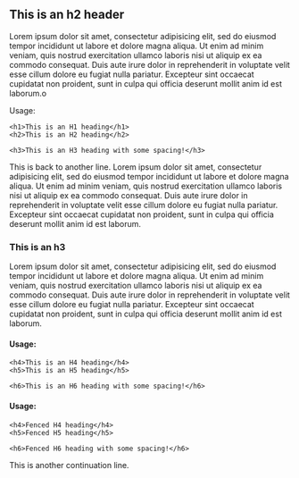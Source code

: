 
## This is an h2 header

Lorem ipsum dolor sit amet, consectetur adipisicing elit, sed do eiusmod tempor incididunt ut labore et dolore magna aliqua. Ut enim ad minim veniam, quis nostrud exercitation ullamco laboris nisi ut aliquip ex ea commodo consequat. Duis aute irure dolor in reprehenderit in voluptate velit esse cillum dolore eu fugiat nulla pariatur. Excepteur sint occaecat cupidatat non proident, sunt in culpa qui officia deserunt mollit anim id est laborum.o


Usage:

    <h1>This is an H1 heading</h1>
    <h2>This is an H2 heading</h2>

    <h3>This is an H3 heading with some spacing!</h3>

This is back to another line. Lorem ipsum dolor sit amet, consectetur adipisicing elit, sed do eiusmod tempor incididunt ut labore et dolore magna aliqua. Ut enim ad minim veniam, quis nostrud exercitation ullamco laboris nisi ut aliquip ex ea commodo consequat. Duis aute irure dolor in reprehenderit in voluptate velit esse cillum dolore eu fugiat nulla pariatur. Excepteur sint occaecat cupidatat non proident, sunt in culpa qui officia deserunt mollit anim id est laborum.

### This is an h3

Lorem ipsum dolor sit amet, consectetur adipisicing elit, sed do eiusmod tempor incididunt ut labore et dolore magna aliqua. Ut enim ad minim veniam, quis nostrud exercitation ullamco laboris nisi ut aliquip ex ea commodo consequat. Duis aute irure dolor in reprehenderit in voluptate velit esse cillum dolore eu fugiat nulla pariatur. Excepteur sint occaecat cupidatat non proident, sunt in culpa qui officia deserunt mollit anim id est laborum.

#### Usage:

    <h4>This is an H4 heading</h4>
    <h5>This is an H5 heading</h5>

    <h6>This is an H6 heading with some spacing!</h6>

#### Usage:

```
<h4>Fenced H4 heading</h4>
<h5>Fenced H5 heading</h5>

<h6>Fenced H6 heading with some spacing!</h6>
```

This is another continuation line.

